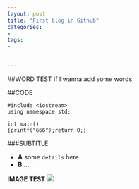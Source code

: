 ```yaml
---
layout: post
title: "First blog in Github"
categories:
- 
tags:
- 


---
```

##WORD TEST
If I wanna add some words

##CODE

```
#include <iostream>
using namespace std;

int main()
{printf("666");return 0;}
```

###SUBTITLE
- **A**
some `details` here
- **B**
...

**IMAGE TEST**
![](liamql.github.io/pic/img.jpg)